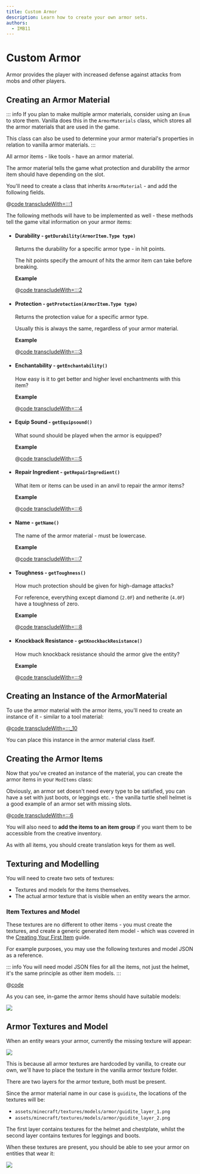 ```yaml
---
title: Custom Armor
description: Learn how to create your own armor sets.
authors:
  - IMB11
---
```


# Custom Armor

Armor provides the player with increased defense against attacks from mobs and other players.

## Creating an Armor Material

::: info
If you plan to make multiple armor materials, consider using an `Enum` to store them. Vanilla does this in the `ArmorMaterials` class, which stores all the armor materials that are used in the game.

This class can also be used to determine your armor material's properties in relation to vanilla armor materials.
:::

All armor items - like tools - have an armor material.

The armor material tells the game what protection and durability the armor item should have depending on the slot.

You'll need to create a class that inherits `ArmorMaterial` - and add the following fields.

@[code transcludeWith=:::1](@/reference/latest/src/main/java/com/example/docs/item/armor/GuiditeArmorMaterial.java)

The following methods will have to be implemented as well - these methods tell the game vital information on your armor items:

- #### Durability - `getDurability(ArmorItem.Type type)`

  Returns the durability for a specific armor type - in hit points.

  The hit points specify the amount of hits the armor item can take before breaking.

  **Example**

  @[code transcludeWith=:::2](@/reference/latest/src/main/java/com/example/docs/item/armor/GuiditeArmorMaterial.java)

- #### Protection - `getProtection(ArmorItem.Type type)`

  Returns the protection value for a specific armor type.

  Usually this is always the same, regardless of your armor material.

  **Example**

  @[code transcludeWith=:::3](@/reference/latest/src/main/java/com/example/docs/item/armor/GuiditeArmorMaterial.java)

- #### Enchantability - `getEnchantability()`

  How easy is it to get better and higher level enchantments with this item?

  **Example**

  @[code transcludeWith=:::4](@/reference/latest/src/main/java/com/example/docs/item/armor/GuiditeArmorMaterial.java)



- #### Equip Sound - `getEquipsound()`

  What sound should be played when the armor is equipped?

  **Example**

  @[code transcludeWith=:::5](@/reference/latest/src/main/java/com/example/docs/item/armor/GuiditeArmorMaterial.java)


- #### Repair Ingredient - `getRepairIngredient()`

  What item or items can be used in an anvil to repair the armor items?

  **Example**

  @[code transcludeWith=:::6](@/reference/latest/src/main/java/com/example/docs/item/armor/GuiditeArmorMaterial.java)


- #### Name - `getName()`

  The name of the armor material - must be lowercase.

  **Example**

  @[code transcludeWith=:::7](@/reference/latest/src/main/java/com/example/docs/item/armor/GuiditeArmorMaterial.java)


- #### Toughness - `getToughness()`

  How much protection should be given for high-damage attacks?

  For reference, everything except diamond (`2.0F`) and netherite (`4.0F`) have a toughness of zero.

  **Example**

  @[code transcludeWith=:::8](@/reference/latest/src/main/java/com/example/docs/item/armor/GuiditeArmorMaterial.java)


- #### Knockback Resistance - `getKnockbackResistance()`

  How much knockback resistance should the armor give the entity?

  **Example**

  @[code transcludeWith=:::9](@/reference/latest/src/main/java/com/example/docs/item/armor/GuiditeArmorMaterial.java)

## Creating an Instance of the ArmorMaterial

To use the armor material with the armor items, you'll need to create an instance of it - similar to a tool material:

@[code transcludeWith=:::_10](@/reference/latest/src/main/java/com/example/docs/item/armor/GuiditeArmorMaterial.java)

You can place this instance in the armor material class itself.

## Creating the Armor Items

Now that you've created an instance of the material, you can create the armor items in your `ModItems` class:

Obviously, an armor set doesn't need every type to be satisfied, you can have a set with just boots, or leggings etc. - the vanilla turtle shell helmet is a good example of an armor set with missing slots.

@[code transcludeWith=:::6](@/reference/latest/src/main/java/com/example/docs/item/ModItems.java)

You will also need to **add the items to an item group** if you want them to be accessible from the creative inventory.

As with all items, you should create translation keys for them as well.

## Texturing and Modelling

You will need to create two sets of textures:

- Textures and models for the items themselves.
- The actual armor texture that is visible when an entity wears the armor.

### Item Textures and Model

These textures are no different to other items - you must create the textures, and create a generic generated item model - which was covered in the [Creating Your First Item](./first-item.md#adding-a-texture-and-model) guide.

For example purposes, you may use the following textures and model JSON as a reference.

<DownloadEntry type="Item Textures" visualURL="/assets/develop/items/armor_0.png" downloadURL="/assets/develop/items/example_armor_item_textures.zip" />

::: info
You will need model JSON files for all the items, not just the helmet, it's the same principle as other item models.
:::

@[code](@/reference/latest/src/main/resources/assets/fabric-docs-reference/models/item/guidite_helmet.json)

As you can see, in-game the armor items should have suitable models:

![](/assets/develop/items/armor_1.png)

## Armor Textures and Model

When an entity wears your armor, currently the missing texture will appear:

![](/assets/develop/items/armor_2.png)

This is because all armor textures are hardcoded by vanilla, to create our own, we'll have to place the texture in the vanilla armor texture folder.

There are two layers for the armor texture, both must be present.

Since the armor material name in our case is `guidite`, the locations of the textures will be:

- `assets/minecraft/textures/models/armor/guidite_layer_1.png`
- `assets/minecraft/textures/models/armor/guidite_layer_2.png`

<DownloadEntry type="Armor Model Textures" noVisualURL="true" downloadURL="/assets/develop/items/example_armor_layer_textures.zip" />

The first layer contains textures for the helmet and chestplate, whilst the second layer contains textures for leggings and boots.

When these textures are present, you should be able to see your armor on entities that wear it:

![](/assets/develop/items/armor_3.png)